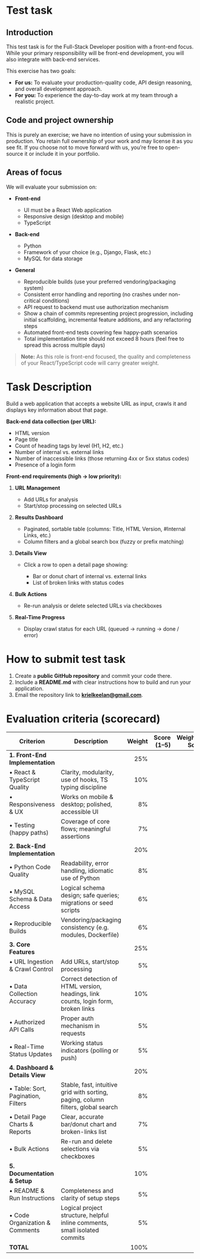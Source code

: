 # Test task

## Introduction

This test task is for the Full-Stack Developer position with a front-end focus. 
While your primary responsibility will be front-end development, you will also integrate with back-end services.

This exercise has two goals:

* **For us:** To evaluate your production-quality code, API design reasoning, and overall development approach.
* **For you:** To experience the day-to-day work at my team through a realistic project.

## Code and project ownership

This is purely an exercise; we have no intention of using your submission in production. 
You retain full ownership of your work and may license it as you see fit. 
If you choose not to move forward with us, you’re free to open-source it or include it in your portfolio.

## Areas of focus

We will evaluate your submission on:

* **Front-end**
    * UI must be a React Web application
    * Responsive design (desktop and mobile)
    * TypeScript

* **Back-end**
    * Python
    * Framework of your choice (e.g., Django, Flask, etc.)
    * MySQL for data storage

* **General**

    * Reproducible builds (use your preferred vendoring/packaging system)
    * Consistent error handling and reporting (no crashes under non-critical conditions)
    * API request to backend must use authorization mechanism
    * Show a chain of commits representing project progression, including initial scaffolding, incremental feature additions, and any refactoring steps
    * Automated front-end tests covering few happy-path scenarios
    * Total implementation time should not exceed 8 hours (feel free to spread this across multiple days)

> **Note:** As this role is front-end focused, the quality and completeness of your React/TypeScript code will carry greater weight.

# Task Description

Build a web application that accepts a website URL as input, crawls it and displays key information about that page.

**Back-end data collection (per URL):**

* HTML version
* Page title
* Count of heading tags by level (H1, H2, etc.)
* Number of internal vs. external links
* Number of inaccessible links (those returning 4xx or 5xx status codes)
* Presence of a login form

**Front-end requirements (high → low priority):**

1. **URL Management**

    * Add URLs for analysis
    * Start/stop processing on selected URLs

2. **Results Dashboard**

    * Paginated, sortable table (columns: Title, HTML Version, #Internal Links, etc.)
    * Column filters and a global search box (fuzzy or prefix matching)

3. **Details View**

    * Click a row to open a detail page showing:

        * Bar or donut chart of internal vs. external links
        * List of broken links with status codes

4. **Bulk Actions**

    * Re-run analysis or delete selected URLs via checkboxes

5. **Real-Time Progress**

    * Display crawl status for each URL (queued → running → done / error)



# How to submit test task

1. Create a **public GitHub repository** and commit your code there.
2. Include a **README.md** with clear instructions how to build and run your application.
3. Email the repository link to **[krielkeelan@gmail.com](mailto:krielkeelan@gmail.com)**.


# Evaluation criteria (scorecard)

| **Criterion**                      | **Description**                                                                    | **Weight** | **Score (1–5)** | **Weighted Score** | **Comments** |
|------------------------------------|------------------------------------------------------------------------------------|-----------:|----------------:|-------------------:|--------------|
| **1. Front-End Implementation**    |                                                                                    |        25% |                 |                    |              |
| • React & TypeScript Quality       | Clarity, modularity, use of hooks, TS typing discipline                            |        10% |                 |                    |              |
| • Responsiveness & UX              | Works on mobile & desktop; polished, accessible UI                                 |         8% |                 |                    |              |
| • Testing (happy paths)            | Coverage of core flows; meaningful assertions                                      |         7% |                 |                    |              |
| **2. Back-End Implementation**     |                                                                                    |        20% |                 |                    |              |
| • Python Code Quality                  | Readability, error handling, idiomatic use of Python                                   |         8% |                 |                    |              |
| • MySQL Schema & Data Access       | Logical schema design; safe queries; migrations or seed scripts                    |         6% |                 |                    |              |
| • Reproducible Builds              | Vendoring/packaging consistency (e.g. modules, Dockerfile)                         |         6% |                 |                    |              |
| **3. Core Features**               |                                                                                    |        25% |                 |                    |              |
| • URL Ingestion & Crawl Control    | Add URLs, start/stop processing                                                    |         5% |                 |                    |              |
| • Data Collection Accuracy         | Correct detection of HTML version, headings, link counts, login form, broken links |        10% |                 |                    |              |
| • Authorized API Calls             | Proper auth mechanism in requests                                                  |         5% |                 |                    |              |
| • Real-Time Status Updates         | Working status indicators (polling or push)                                        |         5% |                 |                    |              |
| **4. Dashboard & Details View**    |                                                                                    |        20% |                 |                    |              |
| • Table: Sort, Pagination, Filters | Stable, fast, intuitive grid with sorting, paging, column filters, global search   |         8% |                 |                    |              |
| • Detail Page Charts & Reports     | Clear, accurate bar/donut chart and broken-links list                              |         7% |                 |                    |              |
| • Bulk Actions                     | Re-run and delete selections via checkboxes                                        |         5% |                 |                    |              |
| **5. Documentation & Setup**       |                                                                                    |        10% |                 |                    |              |
| • README & Run Instructions        | Completeness and clarity of setup steps                                            |         5% |                 |                    |              |
| • Code Organization & Comments     | Logical project structure, helpful inline comments, small isolated commits         |         5% |                 |                    |              |
| **TOTAL**                          |                                                                                    |       100% |                 |                    |              |
